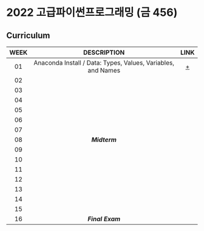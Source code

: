 # 2022 고급파이썬프로그래밍 (금 456)

## Curriculum
| WEEK | DESCRIPTION | LINK |
|:----:|:-----------:|:----:|
| 01 | Anaconda Install / Data: Types, Values, Variables, and Names| [+](https://github.com/HUFS-Programming-2022/JoowoanHong_201803939/blob/main/week_1.ipynb)|
| 02 |                    |      |
| 03 |                    |      |
| 04 |                    |      |
| 05 |                    |      |
| 06 |                    |      |
| 07 |                    |      |
| 08 |   ***Midterm***    |      |
| 09 |                    |      |
| 10 |                    |      |
| 11 |                    |      |
| 12 |                    |      |
| 13 |                    |      |
| 14 |                    |      |
| 15 |                    |      |
| 16 |  ***Final Exam***  |      |
